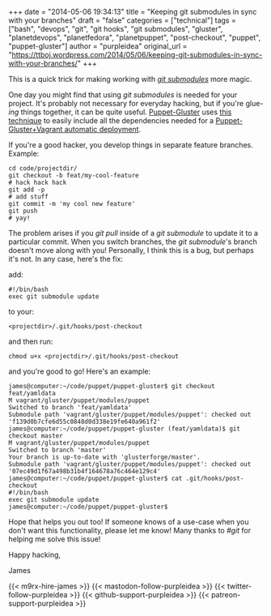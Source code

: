 +++
date = "2014-05-06 19:34:13"
title = "Keeping git submodules in sync with your branches"
draft = "false"
categories = ["technical"]
tags = ["bash", "devops", "git", "git hooks", "git submodules", "gluster", "planetdevops", "planetfedora", "planetpuppet", "post-checkout", "puppet", "puppet-gluster"]
author = "purpleidea"
original_url = "https://ttboj.wordpress.com/2014/05/06/keeping-git-submodules-in-sync-with-your-branches/"
+++

This is a quick trick for making working with <a href="http://www.git-scm.com/book/en/Git-Tools-Submodules"><em>git submodules</em></a> more magic.

One day you might find that using <em>git submodules</em> is needed for your project. It's probably not necessary for everyday hacking, but if you're glue<em>-ing</em> things together, it can be quite useful. <a title="puppet-gluster" href="https://github.com/purpleidea/puppet-gluster/">Puppet-Gluster</a> uses <a href="https://github.com/purpleidea/puppet-gluster/tree/master/vagrant/gluster/puppet/modules">this technique</a> to easily include all the dependencies needed for a <a title="Automatically deploying GlusterFS with Puppet-Gluster + Vagrant!" href="/blog/2014/01/08/automatically-deploying-glusterfs-with-puppet-gluster-vagrant/">Puppet-Gluster+Vagrant automatic deployment</a>.

If you're a good hacker, you develop things in separate feature branches. Example:

```
cd code/projectdir/
git checkout -b feat/my-cool-feature
# hack hack hack
git add -p
# add stuff
git commit -m 'my cool new feature'
git push
# yay!
```

The problem arises if you <em>git pull</em> inside of a <em>git submodule</em> to update it to a particular commit. When you switch branches, the <em>git submodule</em>'s branch doesn't move along with you! Personally, I think this is a bug, but perhaps it's not. In any case, here's the fix:

add:

```
#!/bin/bash
exec git submodule update
```

to your:

```
<projectdir>/.git/hooks/post-checkout
```

and then run:

```
chmod u+x <projectdir>/.git/hooks/post-checkout
```

and you're good to go! Here's an example:

```
james@computer:~/code/puppet/puppet-gluster$ git checkout feat/yamldata
M vagrant/gluster/puppet/modules/puppet
Switched to branch 'feat/yamldata'
Submodule path 'vagrant/gluster/puppet/modules/puppet': checked out 'f139d0b7cfe6d55c0848d0d338e19fe640a961f2'
james@computer:~/code/puppet/puppet-gluster (feat/yamldata)$ git checkout master
M vagrant/gluster/puppet/modules/puppet
Switched to branch 'master'
Your branch is up-to-date with 'glusterforge/master'.
Submodule path 'vagrant/gluster/puppet/modules/puppet': checked out '07ec49d1f67a498b31b4f164678a76c464e129c4'
james@computer:~/code/puppet/puppet-gluster$ cat .git/hooks/post-checkout
#!/bin/bash
exec git submodule update
james@computer:~/code/puppet/puppet-gluster$
```
Hope that helps you out too! If someone knows of a use-case when you don't want this functionality, please let me know! Many thanks to <em>#git</em> for helping me solve this issue!

Happy hacking,

James

{{< m9rx-hire-james >}}
{{< mastodon-follow-purpleidea >}}
{{< twitter-follow-purpleidea >}}
{{< github-support-purpleidea >}}
{{< patreon-support-purpleidea >}}
